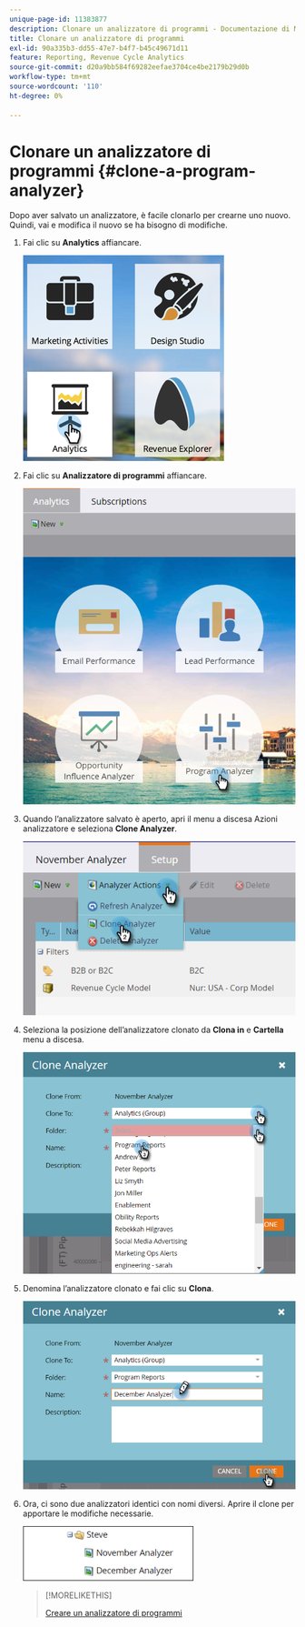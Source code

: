 ```yaml
---
unique-page-id: 11383877
description: Clonare un analizzatore di programmi - Documentazione di Marketo - Documentazione di prodotto
title: Clonare un analizzatore di programmi
exl-id: 90a335b3-dd55-47e7-b4f7-b45c49671d11
feature: Reporting, Revenue Cycle Analytics
source-git-commit: d20a9bb584f69282eefae3704ce4be2179b29d0b
workflow-type: tm+mt
source-wordcount: '110'
ht-degree: 0%

---
```


# Clonare un analizzatore di programmi {#clone-a-program-analyzer}

Dopo aver salvato un analizzatore, è facile clonarlo per crearne uno nuovo. Quindi, vai e modifica il nuovo se ha bisogno di modifiche.

1. Fai clic su **Analytics** affiancare.

   ![](assets/2017-05-01-08-20-37.png)

1. Fai clic su **Analizzatore di programmi** affiancare.

   ![](assets/program-analyzer-icon-hand.png)

1. Quando l’analizzatore salvato è aperto, apri il menu a discesa Azioni analizzatore e seleziona **Clone Analyzer**.

   ![](assets/image2016-10-31-16-3a12-3a6.png)

1. Seleziona la posizione dell’analizzatore clonato da **Clona in** e **Cartella** menu a discesa.

   ![](assets/image2016-10-31-16-3a13-3a42.png)

1. Denomina l’analizzatore clonato e fai clic su **Clona**.

   ![](assets/image2016-10-31-16-3a15-3a15.png)

1. Ora, ci sono due analizzatori identici con nomi diversi. Aprire il clone per apportare le modifiche necessarie.

   ![](assets/image2016-10-31-16-3a17-3a11.png)

   >[!MORELIKETHIS]
   >
   >[Creare un analizzatore di programmi](/help/marketo/product-docs/reporting/revenue-cycle-analytics/program-analytics/create-a-program-analyzer.md)
